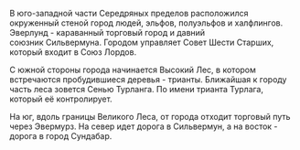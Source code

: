 В юго-западной части Середряных пределов расположился окруженный стеной город людей, эльфов, полуэльфов и халфлингов. Эверлунд - караванный торговый город и давний союзник Сильвермуна. Городом управляет Совет Шести Старших, который входит в Союз Лордов.

С южной стороны города начинается Высокий Лес, в котором встречаются пробудившиеся деревья - трианты. Ближайшая к городу часть леса зовется Сенью Турланга. По имени трианта Турлага, который её контролирует.

На юг, вдоль границы Великого Леса, от города отходит торговый путь через Эвермурз. На север идет дорога в Сильвермун, а на восток - дорога в город Сундабар.